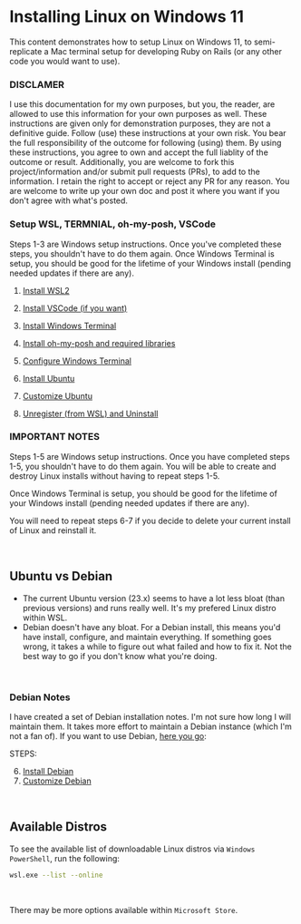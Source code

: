 # Installing Linux on Windows 11

This content demonstrates how to setup Linux on Windows 11, to semi-replicate a Mac terminal setup for developing Ruby on Rails (or any other code you would want to use).

### DISCLAMER

I use this documentation for my own purposes, but you, the reader, are allowed to use this information for your own purposes as well. These instructions are given only for demonstration purposes, they are not a definitive guide. Follow (use) these instructions at your own risk. You bear the full responsibility of the outcome for following (using) them. By using these instructions, you agree to own and accept the full liablity of the outcome or result. Additionally, you are welcome to fork this project/information and/or submit pull requests (PRs), to add to the information. I retain the right to accept or reject any PR for any reason. You are welcome to write up your own doc and post it where you want if you don't agree with what's posted.

### Setup WSL, TERMNIAL, oh-my-posh, VSCode
Steps 1-3 are Windows setup instructions. Once you've completed these steps, you shouldn't have to do them again. Once Windows Terminal is setup, you should be good for the lifetime of your Windows install (pending needed updates if there are any).

1. [Install WSL2](install-wsl2.md)
2. [Install VSCode (if you want)](install-vscode.md)
3. [Install Windows Terminal](install-windows-terminal.md)
4. [Install oh-my-posh and required libraries](install-oh-my-posh-and-required-libraries.md)
5. [Configure Windows Terminal](configure-windows-terminal.md)


   
7. [Install Ubuntu](install-ubuntu.md)
8. [Customize Ubuntu](customize-ubuntu.md)
9. [Unregister (from WSL) and Uninstall](unregister-and-uninstall.md)

### IMPORTANT NOTES

Steps 1-5 are Windows setup instructions. Once you have completed steps 1-5, you shouldn't have to do them again. You will be able to create and destroy Linux  installs without having to repeat steps 1-5.

Once Windows Terminal is setup, you should be good for the lifetime of your Windows install (pending needed updates if there are any).

You will need to repeat steps 6-7 if you decide to delete your current install of Linux and reinstall it.

<br/>

## Ubuntu vs Debian

* The current Ubuntu version (23.x) seems to have a lot less bloat (than previous versions) and runs really well. It's my prefered Linux distro within WSL.
* Debian doesn't have any bloat. For a Debian install, this means you'd have install, configure, and maintain everything. If something goes wrong, it takes a while to figure out what failed and how to fix it. Not the best way to go if you don't know what you're doing.

 <br/>

 ### Debian Notes

I have created a set of Debian installation notes. I'm not sure how long I will maintain them. It takes more effort to maintain a Debian instance (which I'm not a fan of). If you want to use Debian, [here you go](https://github.com/scott-knight/debian-on-windows-11):

STEPS:

6. [Install Debian](https://github.com/scott-knight/debian-on-windows-11/blob/main/install-debian.md)
7. [Customize Debian](https://github.com/scott-knight/debian-on-windows-11/blob/main/customize-debian.md)

<br/>

## Available Distros

To see the available list of downloadable Linux distros via `Windows PowerShell`, run the following:

```sh
wsl.exe --list --online
```

<br/> 

There may be more options available within `Microsoft Store`.
